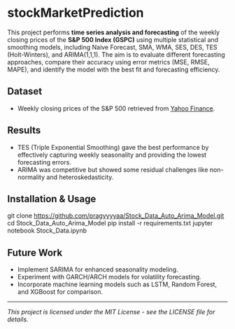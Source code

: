 # stockMarketPrediction

This project performs **time series analysis and forecasting** of the weekly closing prices of the **S&P 500 Index (GSPC)** using multiple statistical and smoothing models, including Naive Forecast, SMA, WMA, SES, DES, TES (Holt-Winters), and ARIMA(1,1,1). The aim is to evaluate different forecasting approaches, compare their accuracy using error metrics (MSE, RMSE, MAPE), and identify the model with the best fit and forecasting efficiency.

## Dataset
- Weekly closing prices of the S&P 500 retrieved from [Yahoo Finance](https://finance.yahoo.com/).

## Results
- TES (Triple Exponential Smoothing) gave the best performance by effectively capturing weekly seasonality and providing the lowest forecasting errors.
- ARIMA was competitive but showed some residual challenges like non-normality and heteroskedasticity.

## Installation & Usage
git clone https://github.com/pragyyyyaa/Stock_Data_Auto_Arima_Model.git
cd Stock_Data_Auto_Arima_Model
pip install -r requirements.txt
jupyter notebook Stock_Data.ipynb


## Future Work
- Implement SARIMA for enhanced seasonality modeling.
- Experiment with GARCH/ARCH models for volatility forecasting.
- Incorporate machine learning models such as LSTM, Random Forest, and XGBoost for comparison.

---

*This project is licensed under the MIT License - see the LICENSE file for details.*


